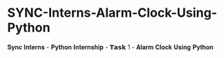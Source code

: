 # SYNC-Interns-Alarm-Clock-Using-Python
𝐒𝐲𝐧𝐜 𝐈𝐧𝐭𝐞𝐫𝐧𝐬 - 𝐏𝐲𝐭𝐡𝐨𝐧 𝐈𝐧𝐭𝐞𝐫𝐧𝐬𝐡𝐢𝐩 - 𝗧𝗮𝘀𝗸 1 - 𝐀𝐥𝐚𝐫𝐦 𝐂𝐥𝐨𝐜𝐤 𝐔𝐬𝐢𝐧𝐠 𝐏𝐲𝐭𝐡𝐨𝐧 
